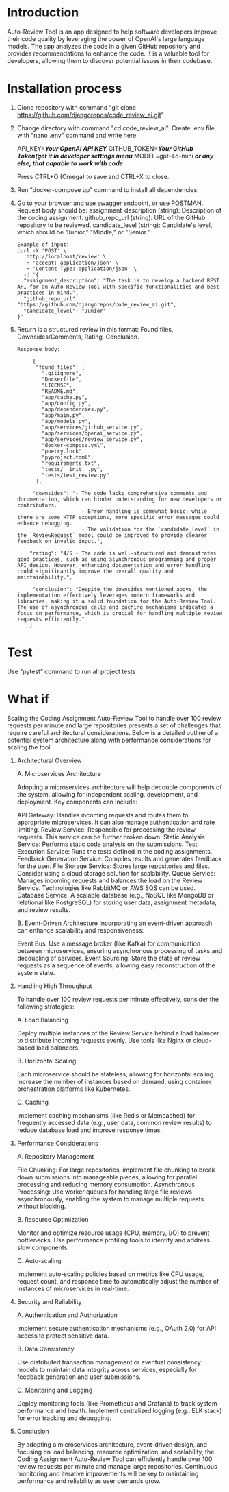 # Introduction 
Auto-Review Tool is an app designed to help software developers improve
their code quality by leveraging the power of OpenAI's large language models.
The app analyzes the code in a given GitHub repository and provides
recommendations to enhance the code. It is a valuable tool for developers,
allowing them to discover potential issues in their codebase. 

# Installation process
1. Clone repository with command "git clone https://github.com/djangorepos/code_review_ai.git"
2. Change directory with command "cd code_review_ai". Create .env file with "nano .env" command and write here:
   
   API_KEY=***Your OpenAI API KEY***
   GITHUB_TOKEN=***Your GitHub Token(get it in developer settings menu***
   MODEL=gpt-4o-mini ***or any else, that capable to work with code***
    
   Press CTRL+O (Omega) to save and CTRL+X to close.
3. Run "docker-compose up" command to install all dependencies.
4. Go to your browser and use swagger endpoint, or use POSTMAN. Request body should be:
      assignment_description (string): Description of the coding assignment.
      github_repo_url (string): URL of the GitHub repository to be reviewed.
      candidate_level (string): Candidate's level, which should be "Junior," "Middle," or "Senior."
   
       Example of input:
       curl -X 'POST' \
         'http://localhost/review' \
         -H 'accept: application/json' \
         -H 'Content-Type: application/json' \
         -d '{
         "assignment_description": "The task is to develop a backend REST API for an Auto-Review Tool with specific functionalities and best practices in mind.",
         "github_repo_url": "https://github.com/djangorepos/code_review_ai.git",
         "candidate_level": "Junior"
       }'

5. Return is a structured review in this format:
      Found files,
      Downsides/Comments,
      Rating,
      Conclusion.
   
       Response body:

            {
             "found_files": [
               ".gitignore",
               "Dockerfile",
               "LICENSE",
               "README.md",
               "app/cache.py",
               "app/config.py",
               "app/dependencies.py",
               "app/main.py",
               "app/models.py",
               "app/services/github_service.py",
               "app/services/openai_service.py",
               "app/services/review_service.py",
               "docker-compose.yml",
               "poetry.lock",
               "pyproject.toml",
               "requirements.txt",
               "tests/__init__.py",
               "tests/test_review.py"
             ],
    
            "downsides": "- The code lacks comprehensive comments and documentation, which can hinder understanding for new developers or contributors.
                            - Error handling is somewhat basic; while there are some HTTP exceptions, more specific error messages could enhance debugging.
                            - The validation for the `candidate_level` in the `ReviewRequest` model could be improved to provide clearer feedback on invalid input.",
    
           "rating": "4/5 - The code is well-structured and demonstrates good practices, such as using asynchronous programming and proper API design. However, enhancing documentation and error handling could significantly improve the overall quality and maintainability.",
    
            "conclusion": "Despite the downsides mentioned above, the implementation effectively leverages modern frameworks and libraries, making it a solid foundation for the Auto-Review Tool. The use of asynchronous calls and caching mechanisms indicates a focus on performance, which is crucial for handling multiple review requests efficiently."
           }

# Test
   Use "pytest" command to run all project tests

# What if
Scaling the Coding Assignment Auto-Review Tool to handle over 100 review requests per minute and large repositories presents a set of challenges that require careful architectural considerations. Below is a detailed outline of a potential system architecture along with performance considerations for scaling the tool.

1. Architectural Overview

    A. Microservices Architecture
    
    Adopting a microservices architecture will help decouple components of the system, allowing for independent scaling, development, and deployment. Key components can include:
    
    API Gateway: Handles incoming requests and routes them to appropriate microservices. It can also manage authentication and rate limiting.
    Review Service: Responsible for processing the review requests. This service can be further broken down:
    Static Analysis Service: Performs static code analysis on the submissions.
    Test Execution Service: Runs the tests defined in the coding assignments.
    Feedback Generation Service: Compiles results and generates feedback for the user.
    File Storage Service: Stores large repositories and files. Consider using a cloud storage solution for scalability.
    Queue Service: Manages incoming requests and balances the load on the Review Service. Technologies like RabbitMQ or AWS SQS can be used.
    Database Service: A scalable database (e.g., NoSQL like MongoDB or relational like PostgreSQL) for storing user data, assignment metadata, and review results.
    
    B. Event-Driven Architecture
    Incorporating an event-driven approach can enhance scalability and responsiveness:
    
    Event Bus: Use a message broker (like Kafka) for communication between microservices, ensuring asynchronous processing of tasks and decoupling of services.
    Event Sourcing: Store the state of review requests as a sequence of events, allowing easy reconstruction of the system state.

2. Handling High Throughput

   To handle over 100 review requests per minute effectively, consider the following strategies:

   A. Load Balancing

   Deploy multiple instances of the Review Service behind a load balancer to distribute incoming requests evenly. Use tools like Nginx or cloud-based load balancers.

   B. Horizontal Scaling

   Each microservice should be stateless, allowing for horizontal scaling. Increase the number of instances based on demand, using container orchestration platforms like Kubernetes.
   
   C. Caching
   
   Implement caching mechanisms (like Redis or Memcached) for frequently accessed data (e.g., user data, common review results) to reduce database load and improve response times.

3. Performance Considerations
   
   A. Repository Management

   File Chunking: For large repositories, implement file chunking to break down submissions into manageable pieces, allowing for parallel processing and reducing memory consumption.
   Asynchronous Processing: Use worker queues for handling large file reviews asynchronously, enabling the system to manage multiple requests without blocking.
   
   B. Resource Optimization
   
   Monitor and optimize resource usage (CPU, memory, I/O) to prevent bottlenecks. Use performance profiling tools to identify and address slow components.
   
   C. Auto-scaling
   
   Implement auto-scaling policies based on metrics like CPU usage, request count, and response time to automatically adjust the number of instances of microservices in real-time.

4. Security and Reliability
   
    A. Authentication and Authorization
   
    Implement secure authentication mechanisms (e.g., OAuth 2.0) for API access to protect sensitive data.
   
    B. Data Consistency
   
    Use distributed transaction management or eventual consistency models to maintain data integrity across services, especially for feedback generation and user submissions.
   
    C. Monitoring and Logging
   
    Deploy monitoring tools (like Prometheus and Grafana) to track system performance and health. Implement centralized logging (e.g., ELK stack) for error tracking and debugging.

5. Conclusion

    By adopting a microservices architecture, event-driven design, and focusing on load balancing, resource optimization, and scalability, the Coding Assignment Auto-Review Tool can efficiently handle over 100 review requests per minute and manage large repositories. Continuous monitoring and iterative improvements will be key to maintaining performance and reliability as user demands grow.
